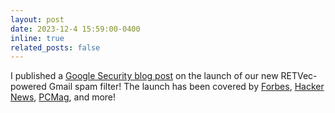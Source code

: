 ```yaml
---
layout: post
date: 2023-12-4 15:59:00-0400
inline: true
related_posts: false
---
```


I published a <a href='https://security.googleblog.com/2023/11/improving-text-classification.html'> Google Security blog post</a> on the launch of our new RETVec-powered Gmail spam filter! The launch has been covered by <a href='https://www.forbes.com/sites/daveywinder/2023/12/08/gmail-quietly-rolls-out-massive-security-update-for-18-billion-users/?sh=270583f6192b'>Forbes</a>, <a href='https://thehackernews.com/2023/11/google-unveils-retvec-gmails-new.html'>Hacker News</a>,
<a href='https://www.pcmag.com/news/google-upgrades-gmails-spam-filter-with-new-retvec-system'> PCMag</a>, and more!